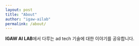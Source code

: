 ```yaml
---
layout: post
title: "About"
author: "igaw-ailab"
permalink: /about/
---
```


**IGAW AI LAB**에서 다루는 ad tech 기술에 대한 이야기를 공유합니다.



